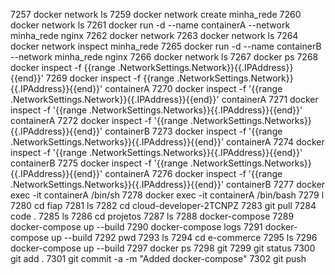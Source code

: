 7257  docker network ls
 7259  docker network create minha_rede
 7260  docker network ls
 7261  docker run -d --name containerA --network minha_rede nginx
 7262  docker network
 7263  docker network ls
 7264  docker network inspect minha_rede
 7265  docker run -d --name containerB --network minha_rede nginx
 7266  docker network ls
 7267  docker ps
 7268  docker inspect -f {{range .NetworkSettings.Network}}{{.IPAddress}}{{end}}'
 7269  docker inspect -f {{range .NetworkSettings.Network}}{{.IPAddress}}{{end}}' containerA
 7270  docker inspect -f '{{range .NetworkSettings.Network}}{{.IPAddress}}{{end}}' containerA
 7271  docker inspect -f '{{range .NetworkSettings.Networks}}{{.IPAddress}}{{end}}' containerA
 7272  docker inspect -f '{{range .NetworkSettings.Networks}}{{.IPAddress}}{{end}}' containerB
 7273  docker inspect -f '{{range .NetworkSettings.Networks}}{{.IPAddress}}{{end}}' containerA
 7274  docker inspect -f '{{range .NetworkSettings.Networks}}{{.IPAddress}}{{end}}' containerB
 7275  docker inspect -f '{{range .NetworkSettings.Networks}}{{.IPAddress}}{{end}}' containerA
 7276  docker inspect -f '{{range .NetworkSettings.Networks}}{{.IPAddress}}{{end}}' containerB
 7277  docker exec -it containerA /bin/sh
 7278  docker exec -it containerA /bin/bash
 7279  l
 7280  cd fiap
 7281  ls
 7282  cd cloud-developer-2TCNPZ
 7283  git pull
 7284  code .
 7285  ls
 7286  cd projetos
 7287  ls
 7288  docker-compose
 7289  docker-compose up --build
 7290  docker-compose logs 
 7291  docker-compose up --build
 7292  pwd
 7293  ls
 7294  cd e-commerce
 7295  ls
 7296  docker-compose up --build
 7297  docker ps
 7298  git 
 7299  git status
 7300  git add .
 7301  git commit -a -m "Added docker-compose"
 7302  git push